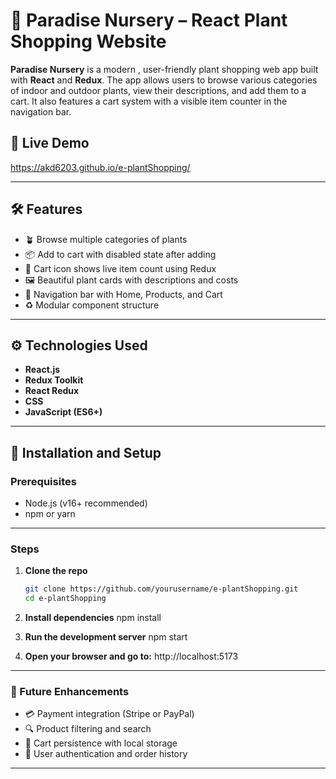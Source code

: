 # 🌿 Paradise Nursery – React Plant Shopping Website

**Paradise Nursery** is a modern , user-friendly plant shopping web app built with **React** and **Redux**. The app allows users to browse various categories of indoor and outdoor plants, view their descriptions, and add them to a cart. It also features a cart system with a visible item counter in the navigation bar.

## 🚀 Live Demo

https://akd6203.github.io/e-plantShopping/

---

## 🛠 Features

- 🪴 Browse multiple categories of plants
- 📦 Add to cart with disabled state after adding
- 🛒 Cart icon shows live item count using Redux
- 🖼 Beautiful plant cards with descriptions and costs
- 🧭 Navigation bar with Home, Products, and Cart
- ♻️ Modular component structure

---
## ⚙️ Technologies Used

- **React.js**
- **Redux Toolkit**
- **React Redux**
- **CSS**
- **JavaScript (ES6+)**

---

## 🔧 Installation and Setup

### Prerequisites

- Node.js (v16+ recommended)
- npm or yarn

---

### Steps

1. **Clone the repo**

   ```bash
   git clone https://github.com/yourusername/e-plantShopping.git
   cd e-plantShopping
2. **Install dependencies** 
  npm install
3. **Run the development server**
  npm start
4. **Open your browser and go to:**
  http://localhost:5173

---

### 🧪 Future Enhancements
  - 💳 Payment integration (Stripe or PayPal)
  - 🔍 Product filtering and search
  - 💾 Cart persistence with local storage
  - 🔐 User authentication and order history

---


